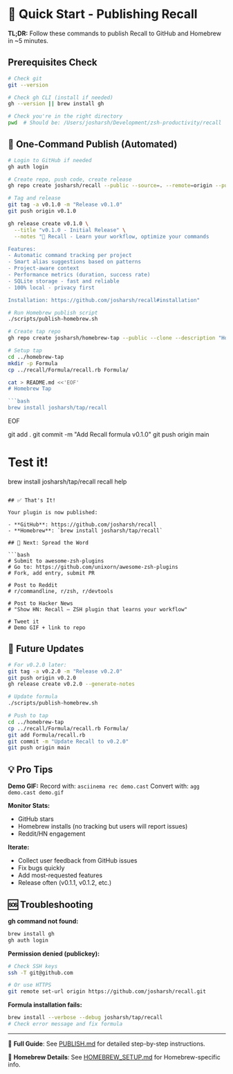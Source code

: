 # 🚀 Quick Start - Publishing Recall

**TL;DR:** Follow these commands to publish Recall to GitHub and Homebrew in ~5 minutes.

## Prerequisites Check

```bash
# Check git
git --version

# Check gh CLI (install if needed)
gh --version || brew install gh

# Check you're in the right directory
pwd  # Should be: /Users/josharsh/Development/zsh-productivity/recall
```

## 🎯 One-Command Publish (Automated)

```bash
# Login to GitHub if needed
gh auth login

# Create repo, push code, create release
gh repo create josharsh/recall --public --source=. --remote=origin --push

# Tag and release
git tag -a v0.1.0 -m "Release v0.1.0"
git push origin v0.1.0

gh release create v0.1.0 \
  --title "v0.1.0 - Initial Release" \
  --notes "🧠 Recall - Learn your workflow, optimize your commands

Features:
- Automatic command tracking per project
- Smart alias suggestions based on patterns
- Project-aware context
- Performance metrics (duration, success rate)
- SQLite storage - fast and reliable
- 100% local - privacy first

Installation: https://github.com/josharsh/recall#installation"

# Run Homebrew publish script
./scripts/publish-homebrew.sh

# Create tap repo
gh repo create josharsh/homebrew-tap --public --clone --description "Homebrew tap for Recall"

# Setup tap
cd ../homebrew-tap
mkdir -p Formula
cp ../recall/Formula/recall.rb Formula/

cat > README.md <<'EOF'
# Homebrew Tap

```bash
brew install josharsh/tap/recall
```
EOF

git add .
git commit -m "Add Recall formula v0.1.0"
git push origin main

# Test it!
brew install josharsh/tap/recall
recall help
```

## ✅ That's It!

Your plugin is now published:

- **GitHub**: https://github.com/josharsh/recall
- **Homebrew**: `brew install josharsh/tap/recall`

## 📣 Next: Spread the Word

```bash
# Submit to awesome-zsh-plugins
# Go to: https://github.com/unixorn/awesome-zsh-plugins
# Fork, add entry, submit PR

# Post to Reddit
# r/commandline, r/zsh, r/devtools

# Post to Hacker News
# "Show HN: Recall – ZSH plugin that learns your workflow"

# Tweet it
# Demo GIF + link to repo
```

## 🔄 Future Updates

```bash
# For v0.2.0 later:
git tag -a v0.2.0 -m "Release v0.2.0"
git push origin v0.2.0
gh release create v0.2.0 --generate-notes

# Update formula
./scripts/publish-homebrew.sh

# Push to tap
cd ../homebrew-tap
cp ../recall/Formula/recall.rb Formula/
git add Formula/recall.rb
git commit -m "Update Recall to v0.2.0"
git push origin main
```

## 💡 Pro Tips

**Demo GIF:**
Record with: `asciinema rec demo.cast`
Convert with: `agg demo.cast demo.gif`

**Monitor Stats:**
- GitHub stars
- Homebrew installs (no tracking but users will report issues)
- Reddit/HN engagement

**Iterate:**
- Collect user feedback from GitHub issues
- Fix bugs quickly
- Add most-requested features
- Release often (v0.1.1, v0.1.2, etc.)

## 🆘 Troubleshooting

**gh command not found:**
```bash
brew install gh
gh auth login
```

**Permission denied (publickey):**
```bash
# Check SSH keys
ssh -T git@github.com

# Or use HTTPS
git remote set-url origin https://github.com/josharsh/recall.git
```

**Formula installation fails:**
```bash
brew install --verbose --debug josharsh/tap/recall
# Check error message and fix formula
```

---

📖 **Full Guide**: See [PUBLISH.md](./PUBLISH.md) for detailed step-by-step instructions.

🍺 **Homebrew Details**: See [HOMEBREW_SETUP.md](./HOMEBREW_SETUP.md) for Homebrew-specific info.
